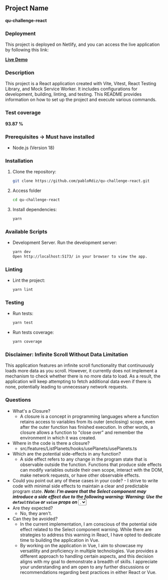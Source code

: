 ## Project Name

**qu-challenge-react**

### Deployment

This project is deployed on Netlify, and you can access the live application by following this link:

[**Live Demo**](https://qu-challenge-react.netlify.app/)

### Description

This project is a React application created with Vite, Vitest, React Testing Library, and Mock Service Worker. It includes configurations for development, building, linting, and testing. This README provides information on how to set up the project and execute various commands.

### Test coverage

**93.87 %**

### Prerequisites -> Must have installed

- Node.js (Version 18)

### Installation

1. Clone the repository:

   ```bash
   git clone https://github.com/pabloRdiz/qu-challenge-react.git

   ```

2. Access folder

   ```bash
   cd qu-challenge-react

   ```

3. Install dependencies:
   ```bash
   yarn
   ```

### Available Scripts

- Development Server. Run the development server:
  ```bash
  yarn dev
  Open http://localhost:5173/ in your browser to view the app.
  ```

### Linting

- Lint the project:
  ```bash
  yarn lint
  ```

### Testing

- Run tests:

  ```bash
  yarn test

  ```

- Run tests coverage:
  ```bash
  yarn coverage
  ```

### Disclaimer: Infinite Scroll Without Data Limitation

This application features an infinite scroll functionality that continuously loads more data as you scroll. However, it currently does not implement a mechanism to check whether there is no more data to load. As a result, the application will keep attempting to fetch additional data even if there is none, potentially leading to unnecessary network requests.

### Questions

- What's a Closure?
  - A closure is a concept in programming languages where a function retains access to variables from its outer (enclosing) scope, even after the outer function has finished execution. In other words, a closure allows a function to "close over" and remember the environment in which it was created.
- Where in the code is there a closure?
  - src/features/ListPlanets/hooks/usePlanets/usePlanets.ts
- Which are the potential side-effects in any function?
  - A side effect refers to any change in the program state that is observable outside the function. Functions that produce side effects can modify variables outside their own scope, interact with the DOM, make network requests, or have other observable effects.
- Could you point out any of these cases in your code? - I strive to write code with minimal side effects to maintain a clear and predictable program state.
  **_Note: I'm aware that the Select component may introduce a side effect due to the following warning:
  Warning: Use the `defaultValue` or `value` props on <select> instead of setting `selected` on <option>._**
- Are they expected?
  - No, they aren't.
- Can they be avoided?
  - In the current implementation, I am conscious of the potential side effect related to the Select component warning. While there are strategies to address this warning in React, I have opted to dedicate time to building the application in Vue.
  - By working on the application in Vue, I aim to showcase my versatility and proficiency in multiple technologies. Vue provides a different approach to handling certain aspects, and this decision aligns with my goal to demonstrate a breadth of skills. I appreciate your understanding and am open to any further discussions or recommendations regarding best practices in either React or Vue.
